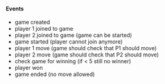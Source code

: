 #### Events

- game created
- player 1 joined to game
- player 2 joined to game (game can be started)
- game started (player cannot join anymore)
- player 1 move (game should check that P1 should move)
- player 2 move (game should check that P2 should move)
- check game for winning (if < 5 still no winner)
- player won
- game ended (no move allowed)
